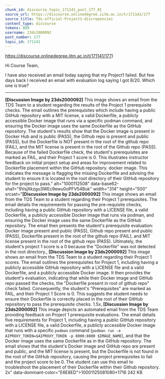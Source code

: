 ```yaml
---
chunk_id: discourse_topic_171141_post_177_01
source_url: https://discourse.onlinedegree.iitm.ac.in/t/171141/177
source_title: Tds-official-Project1-discrepencies
content_type: discourse
tokens: 889
username: 23ds2000092
post_number: 177
topic_id: 171141
---
```


https://discourse.onlinedegree.iitm.ac.in/t/171141/177)

Hi Course Team,

I have also received an email today saying that my Project1 failed. But few days back I received an email with evaluation log saying I got 8/20. Which one is true?

---

**[Discussion Image by 23ds2000092]** This image shows an email from the TDS Team to a student regarding the results of the Project 1 prerequisite checks. The email outlines the prerequisites which include having a public GitHub repository with a MIT license, a valid Dockerfile, a publicly accessible Docker image that runs via a specific podman command, and ensuring the Docker image uses the same Dockerfile as the GitHub repository. The student's results show that the Docker image is present in Docker Hub and is public (PASS), the Github repo is present and public (PASS), but the Dockerfile is NOT present in the root of the github repo (FAIL), and the MIT license is present in the root of the Github repo (PASS). Because of the failed Dockerfile check, the student's prerequisites are marked as FAIL, and their Project 1 score is 0. This illustrates instructor feedback on initial project setup and areas for improvement related to Dockerfile placement within the GitHub repository. docker image. This indicates the message is flagging the missing Dockerfile and advising the student to ensure it is located in the root directory of their GitHub repository for the project to pass." alt="1000112508" data-base62-sha1="9VsjXkzgu3WEc9ewu0oPFV54Buk" width="314" height="500" srcset="**[Discussion Image by 23ds2000092]** This image shows an email from the TDS Team to a student regarding their Project 1 prerequisites. The email details the requirements for passing the pre-requisite checks, including having a public GitHub repository with a LICENSE file, a valid Dockerfile, a publicly accessible Docker image that runs via podman, and ensuring the Docker image uses the same Dockerfile as the GitHub repository. The email then presents the student's prerequisite evaluation: Docker image present and public (PASS), Github repo present and public (PASS), Dockerfile present in the root of the github repo (FAIL), and MIT license present in the root of the github repo (PASS). Ultimately, the student's project 1 score is a 0 because the "Dockerfile" was not detected in the root directory., **[Discussion Image by 23ds2000092]** This image shows an email from the TDS Team to a student regarding their Project 1 scores. The email outlines the prerequisites for Project 1, including having a publicly accessible GitHub repository with a LICENSE file and a valid Dockerfile, and a publicly accessible Docker image. It then provides the student's evaluation, indicating that while their Docker image and GitHub repo passed the checks, the "Dockerfile present in root of github repo" check failed. Consequently, the student's "Prerequisites" are marked as FAIL, and their Project 1 Score is 0. This suggests the student needs to ensure their Dockerfile is correctly placed in the root of their GitHub repository to pass the prerequisite checks. 1.5x, **[Discussion Image by 23ds2000092]** This image depicts an automated email from the TDS Team providing feedback on Project 1 prerequisite evaluations. The email details five requirements for Project 1, including having a public GitHub repository with a LICENSE file, a valid Dockerfile, a publicly accessible Docker image that runs with a specific `podman` command (`podman run -e AIPROXY_TOKEN=$AIPROXY_TOKEN -p 8000:8000 $IMAGE_NAME`), and that the Docker image uses the same Dockerfile as in the GitHub repository. The email shows that the student's Docker image and GitHub repo are present and public, and the MIT license is present, but the Dockerfile is not found in the root of the GitHub repository, causing the project prerequisites to fail and the project score to be 0. The student can use this email to troubleshoot the placement of their Dockerfile within their Github repository. 2x" data-dominant-color="E6E8ED">10001125081080×1716 242 KB
